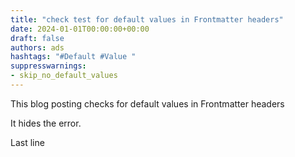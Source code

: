 ```yaml
---
title: "check test for default values in Frontmatter headers"
date: 2024-01-01T00:00:00+00:00
draft: false
authors: ads
hashtags: "#Default #Value "
suppresswarnings:
- skip_no_default_values
---
```


This blog posting checks for default values in Frontmatter headers

<!--more-->

It hides the error.

Last line
